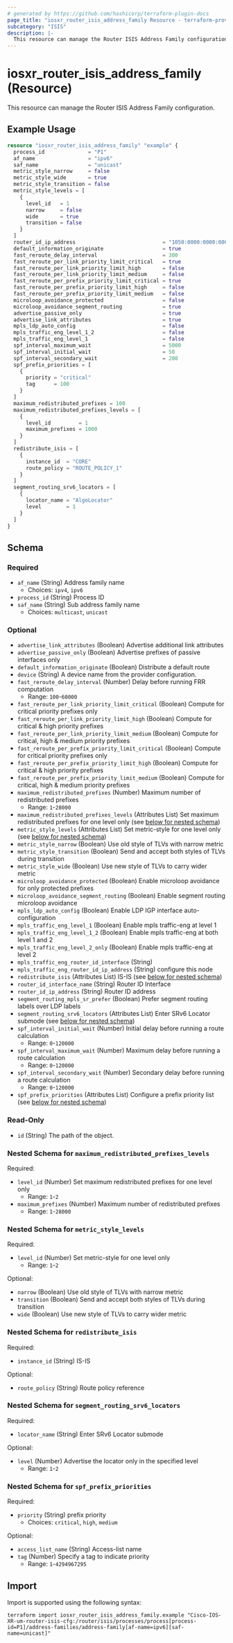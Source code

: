 ```yaml
---
# generated by https://github.com/hashicorp/terraform-plugin-docs
page_title: "iosxr_router_isis_address_family Resource - terraform-provider-iosxr"
subcategory: "ISIS"
description: |-
  This resource can manage the Router ISIS Address Family configuration.
---
```


# iosxr_router_isis_address_family (Resource)

This resource can manage the Router ISIS Address Family configuration.

## Example Usage

```terraform
resource "iosxr_router_isis_address_family" "example" {
  process_id              = "P1"
  af_name                 = "ipv6"
  saf_name                = "unicast"
  metric_style_narrow     = false
  metric_style_wide       = true
  metric_style_transition = false
  metric_style_levels = [
    {
      level_id   = 1
      narrow     = false
      wide       = true
      transition = false
    }
  ]
  router_id_ip_address                            = "1050:0000:0000:0000:0005:0600:300c:326b"
  default_information_originate                   = true
  fast_reroute_delay_interval                     = 300
  fast_reroute_per_link_priority_limit_critical   = true
  fast_reroute_per_link_priority_limit_high       = false
  fast_reroute_per_link_priority_limit_medium     = false
  fast_reroute_per_prefix_priority_limit_critical = true
  fast_reroute_per_prefix_priority_limit_high     = false
  fast_reroute_per_prefix_priority_limit_medium   = false
  microloop_avoidance_protected                   = false
  microloop_avoidance_segment_routing             = true
  advertise_passive_only                          = true
  advertise_link_attributes                       = true
  mpls_ldp_auto_config                            = false
  mpls_traffic_eng_level_1_2                      = false
  mpls_traffic_eng_level_1                        = false
  spf_interval_maximum_wait                       = 5000
  spf_interval_initial_wait                       = 50
  spf_interval_secondary_wait                     = 200
  spf_prefix_priorities = [
    {
      priority = "critical"
      tag      = 100
    }
  ]
  maximum_redistributed_prefixes = 100
  maximum_redistributed_prefixes_levels = [
    {
      level_id         = 1
      maximum_prefixes = 1000
    }
  ]
  redistribute_isis = [
    {
      instance_id  = "CORE"
      route_policy = "ROUTE_POLICY_1"
    }
  ]
  segment_routing_srv6_locators = [
    {
      locator_name = "AlgoLocator"
      level        = 1
    }
  ]
}
```

<!-- schema generated by tfplugindocs -->
## Schema

### Required

- `af_name` (String) Address family name
  - Choices: `ipv4`, `ipv6`
- `process_id` (String) Process ID
- `saf_name` (String) Sub address family name
  - Choices: `multicast`, `unicast`

### Optional

- `advertise_link_attributes` (Boolean) Advertise additional link attributes
- `advertise_passive_only` (Boolean) Advertise prefixes of passive interfaces only
- `default_information_originate` (Boolean) Distribute a default route
- `device` (String) A device name from the provider configuration.
- `fast_reroute_delay_interval` (Number) Delay before running FRR computation
  - Range: `100`-`60000`
- `fast_reroute_per_link_priority_limit_critical` (Boolean) Compute for critical priority prefixes only
- `fast_reroute_per_link_priority_limit_high` (Boolean) Compute for critical & high priority prefixes
- `fast_reroute_per_link_priority_limit_medium` (Boolean) Compute for critical, high & medium priority prefixes
- `fast_reroute_per_prefix_priority_limit_critical` (Boolean) Compute for critical priority prefixes only
- `fast_reroute_per_prefix_priority_limit_high` (Boolean) Compute for critical & high priority prefixes
- `fast_reroute_per_prefix_priority_limit_medium` (Boolean) Compute for critical, high & medium priority prefixes
- `maximum_redistributed_prefixes` (Number) Maximum number of redistributed prefixes
  - Range: `1`-`28000`
- `maximum_redistributed_prefixes_levels` (Attributes List) Set maximum redistributed prefixes for one level only (see [below for nested schema](#nestedatt--maximum_redistributed_prefixes_levels))
- `metric_style_levels` (Attributes List) Set metric-style for one level only (see [below for nested schema](#nestedatt--metric_style_levels))
- `metric_style_narrow` (Boolean) Use old style of TLVs with narrow metric
- `metric_style_transition` (Boolean) Send and accept both styles of TLVs during transition
- `metric_style_wide` (Boolean) Use new style of TLVs to carry wider metric
- `microloop_avoidance_protected` (Boolean) Enable microloop avoidance for only protected prefixes
- `microloop_avoidance_segment_routing` (Boolean) Enable segment routing microloop avoidance
- `mpls_ldp_auto_config` (Boolean) Enable LDP IGP interface auto-configuration
- `mpls_traffic_eng_level_1` (Boolean) Enable mpls traffic-eng at level 1
- `mpls_traffic_eng_level_1_2` (Boolean) Enable mpls traffic-eng at both level 1 and 2
- `mpls_traffic_eng_level_2_only` (Boolean) Enable mpls traffic-eng at level 2
- `mpls_traffic_eng_router_id_interface` (String)
- `mpls_traffic_eng_router_id_ip_address` (String) configure this node
- `redistribute_isis` (Attributes List) IS-IS (see [below for nested schema](#nestedatt--redistribute_isis))
- `router_id_interface_name` (String) Router ID Interface
- `router_id_ip_address` (String) Router ID address
- `segment_routing_mpls_sr_prefer` (Boolean) Prefer segment routing labels over LDP labels
- `segment_routing_srv6_locators` (Attributes List) Enter SRv6 Locator submode (see [below for nested schema](#nestedatt--segment_routing_srv6_locators))
- `spf_interval_initial_wait` (Number) Initial delay before running a route calculation
  - Range: `0`-`120000`
- `spf_interval_maximum_wait` (Number) Maximum delay before running a route calculation
  - Range: `0`-`120000`
- `spf_interval_secondary_wait` (Number) Secondary delay before running a route calculation
  - Range: `0`-`120000`
- `spf_prefix_priorities` (Attributes List) Configure a prefix priority list (see [below for nested schema](#nestedatt--spf_prefix_priorities))

### Read-Only

- `id` (String) The path of the object.

<a id="nestedatt--maximum_redistributed_prefixes_levels"></a>
### Nested Schema for `maximum_redistributed_prefixes_levels`

Required:

- `level_id` (Number) Set maximum redistributed prefixes for one level only
  - Range: `1`-`2`
- `maximum_prefixes` (Number) Maximum number of redistributed prefixes
  - Range: `1`-`28000`


<a id="nestedatt--metric_style_levels"></a>
### Nested Schema for `metric_style_levels`

Required:

- `level_id` (Number) Set metric-style for one level only
  - Range: `1`-`2`

Optional:

- `narrow` (Boolean) Use old style of TLVs with narrow metric
- `transition` (Boolean) Send and accept both styles of TLVs during transition
- `wide` (Boolean) Use new style of TLVs to carry wider metric


<a id="nestedatt--redistribute_isis"></a>
### Nested Schema for `redistribute_isis`

Required:

- `instance_id` (String) IS-IS

Optional:

- `route_policy` (String) Route policy reference


<a id="nestedatt--segment_routing_srv6_locators"></a>
### Nested Schema for `segment_routing_srv6_locators`

Required:

- `locator_name` (String) Enter SRv6 Locator submode

Optional:

- `level` (Number) Advertise the locator only in the specified level
  - Range: `1`-`2`


<a id="nestedatt--spf_prefix_priorities"></a>
### Nested Schema for `spf_prefix_priorities`

Required:

- `priority` (String) prefix priority
  - Choices: `critical`, `high`, `medium`

Optional:

- `access_list_name` (String) Access-list name
- `tag` (Number) Specify a tag to indicate priority
  - Range: `1`-`4294967295`

## Import

Import is supported using the following syntax:

```shell
terraform import iosxr_router_isis_address_family.example "Cisco-IOS-XR-um-router-isis-cfg:/router/isis/processes/process[process-id=P1]/address-families/address-family[af-name=ipv6][saf-name=unicast]"
```
